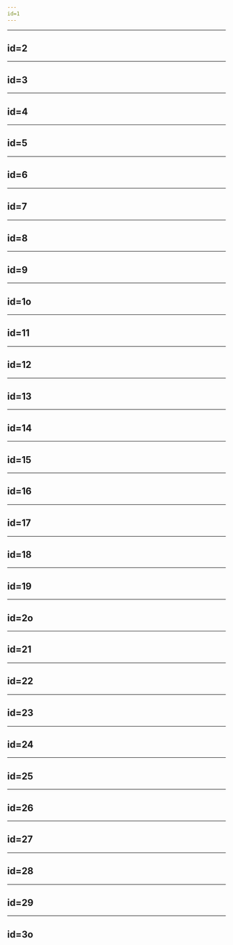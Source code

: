 ```yaml
---
id=1
---
```


---
id=2
---

---
id=3
---

---
id=4
---

---
id=5
---

---
id=6
---

---
id=7
---

---
id=8
---

---
id=9
---

---
id=1o
---

---
id=11
---

---
id=12
---

---
id=13
---

---
id=14
---

---
id=15
---

---
id=16
---

---
id=17
---

---
id=18
---

---
id=19
---

---
id=2o
---

---
id=21
---

---
id=22
---

---
id=23
---

---
id=24
---

---
id=25
---

---
id=26
---

---
id=27
---

---
id=28
---

---
id=29
---

---
id=3o
---

